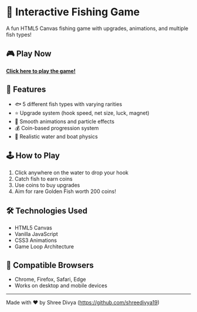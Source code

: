 # 🎣 Interactive Fishing Game

A fun HTML5 Canvas fishing game with upgrades, animations, and multiple fish types!

## 🎮 Play Now
**[Click here to play the game!](https://shreedivya19.github.io/fishing-game/)**

## 🌟 Features
- 🐟 5 different fish types with varying rarities
- ⭐ Upgrade system (hook speed, net size, luck, magnet)
- 🎨 Smooth animations and particle effects
- 💰 Coin-based progression system
- 🌊 Realistic water and boat physics

## 🕹️ How to Play
1. Click anywhere on the water to drop your hook
2. Catch fish to earn coins
3. Use coins to buy upgrades
4. Aim for rare Golden Fish worth 200 coins!

## 🛠️ Technologies Used
- HTML5 Canvas
- Vanilla JavaScript
- CSS3 Animations
- Game Loop Architecture

## 📱 Compatible Browsers
- Chrome, Firefox, Safari, Edge
- Works on desktop and mobile devices

---
Made with ❤️ by Shree Divya (https://github.com/shreedivya19)
